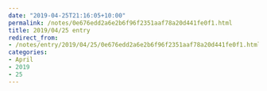 ```yaml
---
date: "2019-04-25T21:16:05+10:00"
permalink: /notes/0e676edd2a6e2b6f96f2351aaf78a20d441fe0f1.html
title: 2019/04/25 entry
redirect_from:
- /notes/entry/2019/04/25/0e676edd2a6e2b6f96f2351aaf78a20d441fe0f1.html
categories:
- April
- 2019
- 25
---
```

